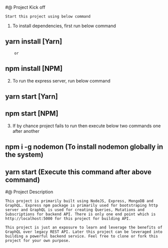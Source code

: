 #@ Project Kick off

`Start this project using below command`
1. To install dependencies, first run below command
## yarn install [Yarn]
        or 
## npm install [NPM]

2. To run the express server, run below command
## yarn start [Yarn]
## npm start [NPM]

3. If by chance project fails to run then execute below two commands one after another
## npm i -g nodemon (To install nodemon globally in the system) 
## yarn start (Execute this command after above command)

#@ Project Description

`This project is primarily built using NodeJS, Express, MongoDB and GraphQL. Express npm package is primarily used for bootstraping http server and GraphQL is used for creating Queries, Mutations and Subscriptions for backend API. There is only one end point which is http://localhost:5000 for this project for building API.`

`This project is just an exposure to learn and leverage the benefits of GraphQL over legacy REST API. Later this project can be leveraged into building a powerful backend service. Feel free to clone or fork this project for your own purpose.`




